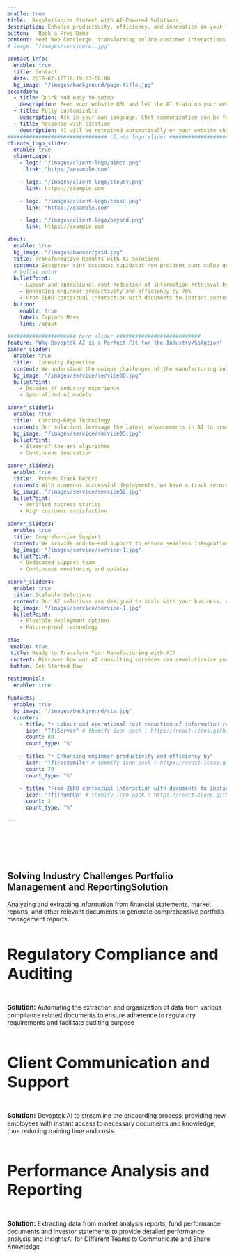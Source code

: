 ```yaml
---
enable: true
title:  Revolutionize Fintech with AI-Powered Solutions
description: Enhance productivity, efficiency, and innovation in your financial services with our state-of-the-art AI solutions tailored to meet industry-specific needs.
button:   Book a Free Demo
content: Meet Web Concierge, transforming online customer interactions with its advanced website bot, powered by RagWorks technology.
# image: "/images/service/ai.jpg"

contact_info:
  enable: true
  title: Contact
  date: 2018-07-12T18:19:33+06:00
  bg_image: "/images/background/page-title.jpg"
accordion:
  - title: Quick and easy to setup
    description: Feed your website URL and let the AI train on your website. Then embed the AI bot in your website.
  - title: Fully customizable
    description: Ask in your own language. Chat summarization can be forwarded to your sales/marketing teams.
  - title: Response with citation
    description: AI will be retrained automatically on your website changes and AI will answer with the accurate citation on your website.
################################ clints logo slider ################################
clients_logo_slider:
  enable: true
  clientLogos:
    - logo: "/images/client-logo/aimco.png"
      link: "https://example.com"

    - logo: "/images/client-logo/cloudy.png"
      link: https://example.com

    - logo: "/images/client-logo/cookd.png"
      link: "https://example.com"

    - logo: "/images/client-logo/beyond.png"
      link: https://example.com

about:
  enable: true
  bg_image: "/images/banner/grid.jpg"
  title: Transformative Results with AI Solutions
  content: Excepteur sint occaecat cupidatat non proident sunt culpa qui officia deserunt mollit anim id est laborum.
  # bullet point
  bulletPoint:
    - Labour and operational cost reduction of information retrieval by 80%
    - Enhancing engineer productivity and efficiency by 70%
    - From ZERO contextual interaction with documents to instant contextual response
  button:
    enable: true
    label: Explore More
    link: /about

###################### hero slider ###########################
feature: "Why Devoptek AI is a Perfect Fit for the Industry/Solution"
banner_slider:
  enable: true
  title:  Industry Expertise
  content: We understand the unique challenges of the manufacturing and automotive industries and offer tailored solutions to address them effectively.
  bg_image: "/images/service/service06.jpg"
  bulletPoint:
    - Decades of industry experience
    - Specialized AI models

banner_slider1:
  enable: true
  title:  Cutting-Edge Technology
  content: Our solutions leverage the latest advancements in AI to provide superior performance and reliability.
  bg_image: "/images/service/service03.jpg"
  bulletPoint:
    - State-of-the-art algorithms
    - Continuous innovation

banner_slider2:
  enable: true
  title:  Proven Track Record
  content: With numerous successful deployments, we have a track record of delivering tangible results.
  bg_image: "/images/service/service02.jpg"
  bulletPoint:
    - Verified success stories
    - High customer satisfaction

banner_slider3:
  enable: true
  title: Comprehensive Support
  content: We provide end-to-end support to ensure seamless integration and ongoing optimization of our AI solutions.
  bg_image: "/images/service/service-1.jpg"
  bulletPoint:
    - Dedicated support team
    - Continuous monitoring and updates

banner_slider4:
  enable: true
  title: Scalable Solutions
  content: Our AI solutions are designed to scale with your business, ensuring they grow and adapt as your needs evolve.
  bg_image: "/images/service/service-1.jpg"
  bulletPoint:
    - Flexible deployment options
    - Future-proof technology

cta:
 enable: true
 title: Ready to Transform Your Manufacturing with AI? 
 content: Discover how our AI consulting services can revolutionize your Manufacturing processes. Get started today!
 button: Get Started Now
 
testimonial:
  enable: true

funfacts:
  enable: true
  bg_image: "/images/background/cta.jpg"
  counter:
    - title: "•	Labour and operational cost reduction of information retrieval by"
      icon: "TfiServer" # themify icon pack : https://react-icons.github.io/react-icons/icons/tfi/
      count: 80
      count_type: "%"

    - title: "•	Enhancing engineer productivity and efficiency by"
      icon: "TfiFaceSmile" # themify icon pack : https://react-icons.github.io/react-icons/icons/tfi/
      count: 70
      count_type: "%"

    - title: "From ZERO contextual interaction with documents to instant contextual response"
      icon: "TfiThumbUp" # themify icon pack : https://react-icons.github.io/react-icons/icons/tfi/
      count: 1
      count_type: "%"

---
```


<section class="section">
<h2 class="text-center text-black dark:text-white md:text-4xl text-2xl m-0 pb-5" id="use-cases">Solving Industry Challenges Portfolio Management and ReportingSolution
</h2>
<p class="dark:text-white md:pb-16 pb-8" >Analyzing and extracting information from financial statements, market reports, and other relevant documents to generate comprehensive portfolio management reports.</p>
<div class="container overlay-content">
<div class="row">
<div class="lg:col-4 mb-5 ">
<div class="rounded-lg dark:bg-[#222C40] sol_card shadow-xl grid place-content-center h-full p-5">

<h3 class="text-xl text-black dark:text-white">Regulatory Compliance and Auditing</h3>

<p class="dark:text-white"><b>Solution:</b> Automating the extraction and organization of data from various compliance related documents to ensure adherence to regulatory requirements and facilitate auditing purpose</p>

</div>
</div>
<div class="lg:col-4 mb-5 ">
<div class="rounded-lg dark:bg-[#222C40] sol_card shadow-xl grid place-content-center h-full p-5">

<h3 class="text-xl text-black dark:text-white">Client Communication and Support
</h3>

<p class="dark:text-white"><b>Solution:</b> Devoptek AI to streamline the onboarding process, providing new employees with instant access to necessary documents and knowledge, thus reducing training time and costs.</p>


</div>
</div>
<div class="lg:col-4 ml-auto  mb-5 ">
<div class="rounded-lg dark:bg-[#222C40] shadow-xl sol_card grid place-content-center h-full p-5">

<h3 class="text-xl text-black dark:text-white">Performance Analysis and Reporting
</h3>

<p class="dark:text-white"><b>Solution:</b> Extracting data from market analysis reports, fund performance documents and investor statements to provide detailed performance analysis and insightsAI for Different Teams to Communicate and Share Knowledge</p>



</div>
</div>

</div>
</div>
</section>
 


<style>
h4{
      font-size: 22px;
}
h3{
  font-size: 36px;
}

.content .list-content {
    padding-left: 2.5rem !important;
}

.check {
    color: #00bf52;
    width:30px;
    height:30px;
    margin:auto;
}
    .section {
        padding-top: 4rem;
        padding-bottom: 4rem;
    }
.xmark {
    color: #f00;
    width:30px;
    height:30px;
      margin:auto;
}
#we-are-exceptional{
  margin-top:40px !important;
}
.content ul li::before {
    background-size: 100% !important;
    }
    #features,#benefits,#we-are-exceptional{
      text-align:center;
    }
    b{
      font-size: 17px !important;
    }
    .test span,.test .separator{
      display:none;
    }
    .sol_card p{
      padding:10px 0;
    }
     .sol_card p>b{
      font-size:15px !important;
    }
    #offgrid-ai{
         text-align: center;
    }
     @media(max-width:600px){
       th,td{
        padding: 5px !important;
       }
       td,th{
        font-size:12px !important;
       }
       .section {
    padding-top: 2rem;
    padding-bottom: 2rem;
}
    }
</style>
